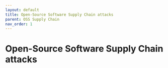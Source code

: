```yaml
---
layout: default
title: Open-Source Software Supply Chain attacks
parent: OSS Supply Chain
nav_order: 1
---
```


# Open-Source Software Supply Chain attacks
